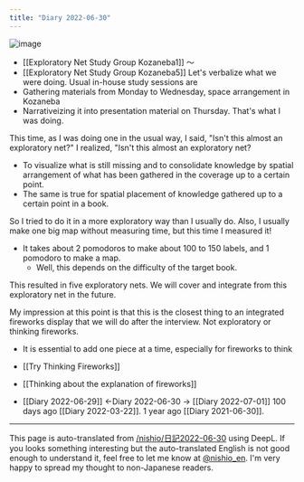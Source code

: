 ```yaml
---
title: "Diary 2022-06-30"
---
```



![image](https://gyazo.com/bf021ee531589ac693a15b175fb25e5f/thumb/1000)
- [[Exploratory Net Study Group Kozaneba1]] 〜
- [[Exploratory Net Study Group Kozaneba5]]
Let's verbalize what we were doing.
Usual in-house study sessions are
- Gathering materials from Monday to Wednesday, space arrangement in Kozaneba
- Narrativeizing it into presentation material on Thursday.
That's what I was doing.

This time, as I was doing one in the usual way, I said, "Isn't this almost an exploratory net?" I realized, "Isn't this almost an exploratory net?
- To visualize what is still missing and to consolidate knowledge by spatial arrangement of what has been gathered in the coverage up to a certain point.
- The same is true for spatial placement of knowledge gathered up to a certain point in a book.

So I tried to do it in a more exploratory way than I usually do.
Also, I usually make one big map without measuring time, but this time I measured it!
- It takes about 2 pomodoros to make about 100 to 150 labels, and 1 pomodoro to make a map.
    - Well, this depends on the difficulty of the target book.

This resulted in five exploratory nets.
We will cover and integrate from this exploratory net in the future.

My impression at this point is that this is the closest thing to an integrated fireworks display that we will do after the interview.
Not exploratory or thinking fireworks.
- It is essential to add one piece at a time, especially for fireworks to think

- [[Try Thinking Fireworks]]
- [[Thinking about the explanation of fireworks]]

- [[Diary 2022-06-29]] ←Diary 2022-06-30 → [[Diary 2022-07-01]]
100 days ago [[Diary 2022-03-22]].
1 year ago [[Diary 2021-06-30]].
---
This page is auto-translated from [/nishio/日記2022-06-30](https://scrapbox.io/nishio/日記2022-06-30) using DeepL. If you looks something interesting but the auto-translated English is not good enough to understand it, feel free to let me know at [@nishio_en](https://twitter.com/nishio_en). I'm very happy to spread my thought to non-Japanese readers.